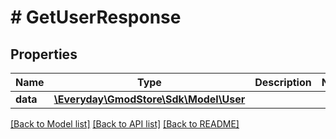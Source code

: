 # # GetUserResponse

## Properties

Name | Type | Description | Notes
------------ | ------------- | ------------- | -------------
**data** | [**\Everyday\GmodStore\Sdk\Model\User**](User.md) |  |

[[Back to Model list]](../../README.md#models) [[Back to API list]](../../README.md#endpoints) [[Back to README]](../../README.md)
